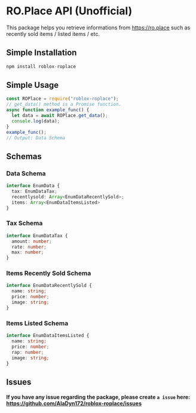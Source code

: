 # RO.Place API (Unofficial)
This package helps you retrieve informations from https://ro.place such as recently sold items / listed items / etc.

## Simple Installation
```javascript
npm install roblox-roplace
```

## Simple Usage
```javascript
const ROPlace = require("roblox-roplace");
// get_data() method is a Promise function.
async function example_func() {
  let data = await ROPlace.get_data();
  console.log(data);
}
example_func();
// Output: Data Schema
```

## Schemas
### Data Schema
```typescript
interface EnumData {
  tax: EnumDataTax;
  recentlysold: Array<EnumDataRecentlySold>;
  items: Array<EnumDataItemsListed>
}
```

### Tax Schema
```typescript
interface EnumDataTax {
  amount: number;
  rate: number;
  max: number;
}
```

### Items Recently Sold Schema
```typescript
interface EnumDataRecentlySold {
  name: string;
  price: number;
  image: string;
}
```

### Items Listed Schema
```typescript
interface EnumDataItemsListed {
  name: string;
  price: number;
  rap: number;
  image: string;
}
```

## Issues
#### If you have any issue regarding the package, please create `a issue` here: https://github.com/AlaDyn172/roblox-roplace/issues